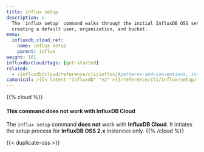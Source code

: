 ```yaml
---
title: influx setup
description: >
  The `influx setup` command walks through the initial InfluxDB OSS setup process,
  creating a default user, organization, and bucket.
menu:
  influxdb_cloud_ref:
    name: influx setup
    parent: influx
weight: 101
influxdb/cloud/tags: [get-started]
related:
  - /influxdb/cloud/reference/cli/influx/#patterns-and-conventions, influx CLI patterns and conventions
canonical: /{{< latest "influxdb" "v2" >}}/reference/cli/influx/setup/
---
```


{{% cloud %}}
#### This command does not work with InfluxDB Cloud
The `influx setup` command **does not** work with **InfluxDB Cloud**.
It intiates the setup process for **InfluxDB OSS 2.x** instances only.
{{% /cloud %}}

{{< duplicate-oss >}}
